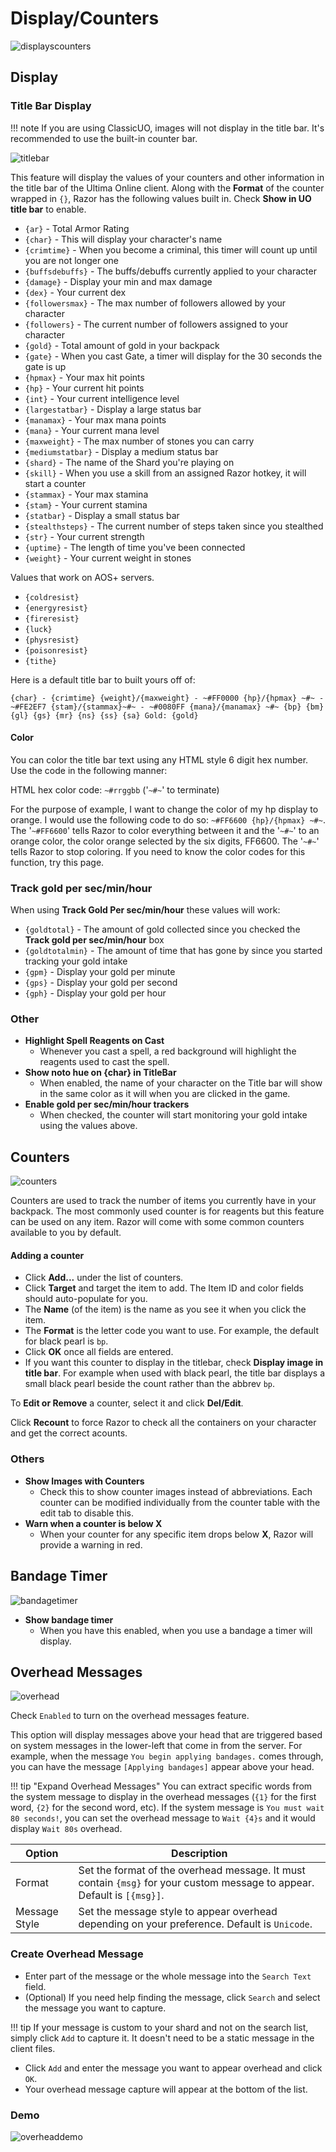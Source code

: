 # Display/Counters

![displayscounters](../images/displayscounters.png)

## Display

### Title Bar Display

!!! note
    If you are using ClassicUO, images will not display in the title bar. It's recommended to use the built-in counter bar.

![titlebar](../images/titlebar.png)

This feature will display the values of your counters and other information in the title bar of the Ultima Online client. Along with the **Format** of the counter wrapped in `{}`, Razor has the following values built in. Check **Show in UO title bar** to enable.

- `{ar}` - Total Armor Rating
- `{char}` - This will display your character's name
- `{crimtime}` - When you become a criminal, this timer will count up until you are not longer one
- `{buffsdebuffs}` - The buffs/debuffs currently applied to your character
- `{damage}` - Display your min and max damage
- `{dex}` - Your current dex
- `{followersmax}` - The max number of followers allowed by your character
- `{followers}` - The current number of followers assigned to your character
- `{gold}` - Total amount of gold in your backpack
- `{gate}` - When you cast Gate, a timer will display for the 30 seconds the gate is up
- `{hpmax}` - Your max hit points
- `{hp}` - Your current hit points
- `{int}` - Your current intelligence level
- `{largestatbar}` - Display a large status bar
- `{manamax}` - Your max mana points
- `{mana}` - Your current mana level
- `{maxweight}` - The max number of stones you can carry
- `{mediumstatbar}` - Display a medium status bar
- `{shard}` - The name of the Shard you're playing on
- `{skill}` - When you use a skill from an assigned Razor hotkey, it will start a counter
- `{stammax}` - Your max stamina
- `{stam}` - Your current stamina
- `{statbar}` - Display a small status bar
- `{stealthsteps}` - The current number of steps taken since you stealthed
- `{str}` - Your current strength
- `{uptime}` - The length of time you've been connected
- `{weight}` - Your current weight in stones

Values that work on AOS+ servers.

- `{coldresist}`
- `{energyresist}`
- `{fireresist}`
- `{luck}`
- `{physresist}`
- `{poisonresist}`
- `{tithe}`

Here is a default title bar to built yours off of:

`{char} - {crimtime} {weight}/{maxweight} - ~#FF0000 {hp}/{hpmax} ~#~ - ~#FE2EF7 {stam}/{stammax}~#~ - ~#0080FF {mana}/{manamax} ~#~ {bp} {bm} {gl} {gs} {mr} {ns} {ss} {sa} Gold: {gold}`

#### Color

You can color the title bar text using any HTML style 6 digit hex number.  Use the code in the following manner:

HTML hex color code: `~#rrggbb` ('`~#~`' to terminate)

For the purpose of example, I want to change the color of my hp display to orange. I would use the following code to do so: `~#FF6600 {hp}/{hpmax} ~#~`. The '`~#FF6600`' tells Razor to color everything between it and the '`~#~`' to an orange color, the color orange selected by the six digits, FF6600. The '`~#~`' tells Razor to stop coloring. If you need to know the color codes for this function, try this page.

### Track gold per sec/min/hour

When using **Track Gold Per sec/min/hour** these values will work:

- `{goldtotal}` - The amount of gold collected since you checked the **Track gold per sec/min/hour** box
- `{goldtotalmin}` - The amount of time that has gone by since you started tracking your gold intake
- `{gpm}` - Display your gold per minute
- `{gps}` - Display your gold per second
- `{gph}` - Display your gold per hour

### Other

* **Highlight Spell Reagents on Cast**
    - Whenever you cast a spell, a red background will highlight the reagents used to cast the spell.
* **Show noto hue on {char} in TitleBar**
    - When enabled, the name of your character on the Title bar will show in the same color as it will when you are clicked in the game.
* **Enable gold per sec/min/hour trackers**
    - When checked, the counter will start monitoring your gold intake using the values above.

## Counters

![counters](../images/counters.png)

Counters are used to track the number of items you currently have in your backpack. The most commonly used counter is for reagents but this feature can be used on any item. Razor will come with some common counters available to you by default.

#### Adding a counter

  - Click **Add...** under the list of counters.
  - Click **Target** and target the item to add. The Item ID and color fields should auto-populate for you.
  - The **Name** (of the item) is the name as you see it when you click the item.
  - The **Format** is the letter code you want to use. For example, the default for black pearl is `bp`.
  - Click **OK** once all fields are entered.
  - If you want this counter to display in the titlebar, check **Display image in title bar**. For example when used with black pearl, the title bar displays a small black pearl beside the count rather than the abbrev `bp`.

To **Edit or Remove** a counter, select it and click **Del/Edit**.

Click **Recount** to force Razor to check all the containers on your character and get the correct acounts.

### Others
* **Show Images with Counters**
    - Check this to show counter images instead of abbreviations. Each counter can be modified individually from the counter table with the edit tab to disable this.
* **Warn when a counter is below X**
    - When your counter for any specific item drops below **X**, Razor will provide a warning in red.

## Bandage Timer

![bandagetimer](../images/bandagetimer.png)

* **Show bandage timer**
    - When you have this enabled, when you use a bandage a timer will display.

## Overhead Messages

![overhead](../images/overhead.png)

Check `Enabled` to turn on the overhead messages feature.

This option will display messages above your head that are triggered based on system messages in the lower-left that come in from the server. For example, when the message `You begin applying bandages.` comes through, you can have the message `[Applying bandages]` appear above your head.

!!! tip "Expand Overhead Messages"
    You can extract specific words from the system message to display in the overhead messages (`{1}` for the first word, `{2}` for the second word, etc).
    If the system message is `You must wait 80 seconds!`, you can set the overhead message to `Wait {4}s` and it would display `Wait 80s` overhead.

| Option | Description |
| ------ | ----------- |
| Format | Set the format of the overhead message. It must contain `{msg}` for your custom message to appear. Default is `[{msg}]`.|
| Message Style | Set the message style to appear overhead depending on your preference. Default is `Unicode`. |

### Create Overhead Message

* Enter part of the message or the whole message into the `Search Text` field.
* (Optional) If you need help finding the message, click `Search` and select the message you want to capture.

!!! tip
    If your message is custom to your shard and not on the search list, simply click `Add` to capture it. It doesn't need to be a static message in the client files.

* Click `Add` and enter the message you want to appear overhead and click `OK`.
* Your overhead message capture will appear at the bottom of the list.

### Demo

![overheaddemo](../images/overheaddemo.gif)